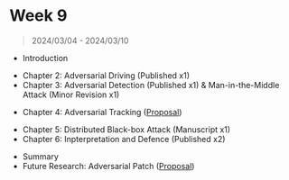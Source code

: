 # Week 9

> 2024/03/04 - 2024/03/10

- Introduction  
<!-- -->
- Chapter 2: Adversarial Driving (Published x1)  
- Chapter 3: Adversarial Detection (Published x1) & Man-in-the-Middle Attack (Minor Revision x1)  
<!-- -->
- Chapter 4: Adversarial Tracking  ([Proposal](https://phd.wuhanstudio.uk/files/Adversarial_Tracking.pdf))  
<!-- -->
- Chapter 5: Distributed Black-box Attack (Manuscript x1)  
- Chapter 6: Inpterpretation and Defence (Published x2)  
<!-- -->
- Summary  
- Future Research: Adversarial Patch ([Proposal](https://phd.wuhanstudio.uk/files/Adversarial_Patch.pdf))  
